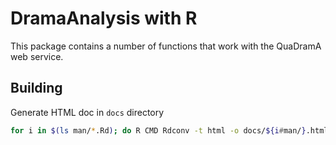 # DramaAnalysis with R

This package contains a number of functions that work with the QuaDramA web service.


## Building

Generate HTML doc in `docs` directory

```sh
for i in $(ls man/*.Rd); do R CMD Rdconv -t html -o docs/${i#man/}.html $i; done
```

